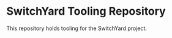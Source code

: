 SwitchYard Tooling Repository
=============================
This repository holds tooling for the SwitchYard project.
